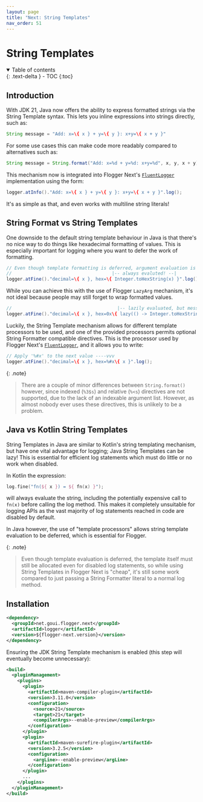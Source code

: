 ```yaml
---
layout: page
title: "Next: String Templates"
nav_order: 51
---
```


# String Templates

<details open markdown="block">
  <summary>
    Table of contents
  </summary>
  {: .text-delta }
- TOC
{:toc}
</details>

## Introduction

With JDK 21, Java now offers the ability to express formatted strings via the String Template
syntax. This lets you inline expressions into strings directly, such as:

<!-- @formatter:off -->
```java
String message = "Add: x=\{ x } + y=\{ y }: x+y=\{ x + y }"
```
<!-- @formatter:on -->

For some use cases this can make code more readably compared to alternatives such as:

<!-- @formatter:off -->
```java
String message = String.format("Add: x=%d + y=%d: x+y=%d", x, y, x + y);
```
<!-- @formatter:on -->

This mechanism now is integrated into Flogger Next's [`FluentLogger`]({{site.next.FluentLogger}})
implementation using the form:

<!-- @formatter:off -->
```java
logger.atInfo()."Add: x=\{ x } + y=\{ y }: x+y=\{ x + y }".log();
```
<!-- @formatter:on -->

It's as simple as that, and even works with multiline string literals!

## String Format vs String Templates

One downside to the default string template behaviour in Java is that there's no nice way to do
things like hexadecimal formatting of values. This is especially important for logging where you
want to defer the work of formatting.

<!-- @formatter:off -->
```java
// Even though template formatting is deferred, argument evaluation is not!
//                                     |-- always evaluted! --|
logger.atFine()."decimal=\{ x }, hex=\{ Integer.toHexString(x) }".log();
```
<!-- @formatter:on -->

While you can achieve this with the use of Flogger `LazyArg` mechanism, it's not ideal because
people may still forget to wrap formatted values.

<!-- @formatter:off -->
```java
//                                       |-- lazily evaluated, but messy! --|
logger.atFine()."decimal=\{ x }, hex=0x\{ lazy(() -> Integer.toHexString(x)) }".log();
```
<!-- @formatter:on -->

Luckily, the String Template mechanism allows for different template processors to be used, and one
of the provided processors permits optional String Formatter compatible directives. This is the
processor used by Flogger Next's [`FluentLogger`]({{site.next.FluentLogger}}), and it allows you to
write:

<!-- @formatter:off -->
```java
// Apply '%#x' to the next value ----vvv 
logger.atFine()."decimal=\{ x }, hex=%#x\{ x }".log();
```
<!-- @formatter:on -->

{: .note}
> There are a couple of minor differences between `String.format()` however, since indexed (`%3$s`)
> and relative (`%<s`) directives are not supported, due to the lack of an indexable argument list.
> However, as almost nobody ever uses these directives, this is unlikely to be a problem.

## Java vs Kotlin String Templates

String Templates in Java are similar to Kotlin's string templating mechanism, but have one vital
advantage for logging; Java String Templates can be lazy! This is essential for efficient log
statements which must do little or no work when disabled.

In Kotlin the expression:

<!-- @formatter:off -->
```kotlin
log.fine("fn(${ x }) = ${ fn(x) }");
```
<!-- @formatter:on -->

will always evaluate the string, including the potentially expensive call to `fn(x)` before calling
the log method. This makes it completely unsuitable for logging APIs as the vast majority of log
statements reached in code are disabled by default.

In Java however, the use of "template processors" allows string template evaluation to be deferred,
which is essential for Flogger.

{: .note}
> Even though template evaluation is deferred, the template itself must still be allocated even for
> disabled log statements, so while using String Templates in Flogger Next is "cheap", it's still
> some work compared to just passing a String Formatter literal to a normal log method.

## Installation

<!-- @formatter:off -->
```xml
<dependency>
  <groupId>net.goui.flogger.next</groupId>
  <artifactId>logger</artifactId>
  <version>${flogger-next.version}</version>
</dependency>
```
<!-- @formatter:on -->

Ensuring the JDK String Template mechanism is enabled (this step will eventually become
unnecessary):

<!-- @formatter:off -->
```xml
<build>
  <pluginManagement>
    <plugins>
      <plugin>
        <artifactId>maven-compiler-plugin</artifactId>
        <version>3.11.0</version>
        <configuration>
          <source>21</source>
          <target>21</target>
          <compilerArgs>--enable-preview</compilerArgs>
        </configuration>
      </plugin>
      <plugin>
        <artifactId>maven-surefire-plugin</artifactId>
        <version>3.2.5</version>
        <configuration>
          <argLine>--enable-preview</argLine>
        </configuration>
      </plugin>
      ...
    </plugins>
  </pluginManagement>
</build>
```
<!-- @formatter:on -->
